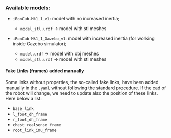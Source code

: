 ### Available models:

- `iRonCub-Mk1_1_v1`: model with no increased inertia;
  - `model_stl.urdf` -> model with stl meshes

- `iRonCub-Mk1_1_Gazebo_v1`: model with increased inertia (for working inside Gazebo simulator);
  - `model.urdf` -> model with obj meshes
  - `model_stl.urdf` -> model with stl meshes

#### Fake Links (frames) added manually

Some links without properties, the so-called fake links, have been added manually in the `.yaml` without following the standard procedure.
If the cad of the robot will change, we need to update also the position of these links.
Here below a list:

- `base_link`
- `l_foot_dh_frame`
- `r_foot_dh_frame`
- `chest_realsense_frame`
- `root_link_imu_frame`

